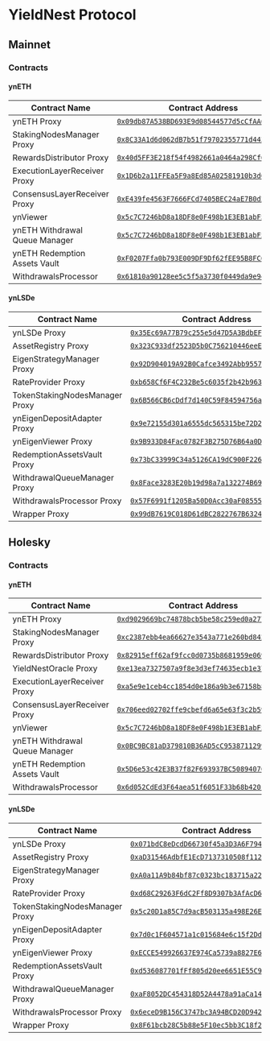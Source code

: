 # YieldNest Protocol

## Mainnet

### Contracts

#### ynETH

| Contract Name | Contract Address |
|----------------------------|-------------------------------------------|
| ynETH Proxy | [`0x09db87A538BD693E9d08544577d5cCfAA6373A48`](https://etherscan.io/address/0x09db87A538BD693E9d08544577d5cCfAA6373A48) |
| StakingNodesManager Proxy | [`0x8C33A1d6d062dB7b51f79702355771d44359cD7d`](https://etherscan.io/address/0x8C33A1d6d062dB7b51f79702355771d44359cD7d) |
| RewardsDistributor Proxy | [`0x40d5FF3E218f54f4982661a0464a298Cf6652351`](https://etherscan.io/address/0x40d5FF3E218f54f4982661a0464a298Cf6652351) |
| ExecutionLayerReceiver Proxy | [`0x1D6b2a11FFEa5F9a8Ed85A02581910b3d695C12b`](https://etherscan.io/address/0x1D6b2a11FFEa5F9a8Ed85A02581910b3d695C12b) |
| ConsensusLayerReceiver Proxy | [`0xE439fe4563F7666FCd7405BEC24aE7B0d226536e`](https://etherscan.io/address/0xE439fe4563F7666FCd7405BEC24aE7B0d226536e) |
| ynViewer | [`0x5c7C7246bD8a18DF8e0F498b1E3EB1abF5D3118E`](https://etherscan.io/address/0xF0207Ffa0b793E009DF9Df62fEE95B8FC6c93EcF) |
| ynETH Withdrawal Queue Manager | [`0x5c7C7246bD8a18DF8e0F498b1E3EB1abF5D3118E`](https://etherscan.io/address/0x0BC9BC81aD379810B36AD5cC95387112990AA67b) |
| ynETH Redemption Assets Vault | [`0xF0207Ffa0b793E009DF9Df62fEE95B8FC6c93EcF`](https://etherscan.io/address/0x5D6e53c42E3B37f82F693937BC508940769c5caf) |
| WithdrawalsProcessor | [`0x61810a90128ee5c5f5a3730f0449da9e9480f888`](https://etherscan.io/address/0x6d052CdEd3F64aea51f6051F33b68b42016C5FbA) |

#### ynLSDe

| Contract Name | Contract Address |
|----------------------------|-------------------------------------------|
| ynLSDe Proxy | [`0x35Ec69A77B79c255e5d47D5A3BdbEFEfE342630c`](https://etherscan.io/address/0x35Ec69A77B79c255e5d47D5A3BdbEFEfE342630c) |
| AssetRegistry Proxy | [`0x323C933df2523D5b0C756210446eeE0fB84270fd`](https://etherscan.io/address/0x323C933df2523D5b0C756210446eeE0fB84270fd) |
| EigenStrategyManager Proxy | [`0x92D904019A92B0Cafce3492Abb95577C285A68fC`](https://etherscan.io/address/0x92D904019A92B0Cafce3492Abb95577C285A68fC) |
| RateProvider Proxy | [`0xb658Cf6F4C232Be5c6035f2b42b96393089F20D9`](https://etherscan.io/address/0xb658Cf6F4C232Be5c6035f2b42b96393089F20D9) |
| TokenStakingNodesManager Proxy | [`0x6B566CB6cDdf7d140C59F84594756a151030a0C3`](https://etherscan.io/address/0x6B566CB6cDdf7d140C59F84594756a151030a0C3) |
| ynEigenDepositAdapter Proxy | [`0x9e72155d301a6555dc565315be72D295c76753c0`](https://etherscan.io/address/0x9e72155d301a6555dc565315be72D295c76753c0) |
| ynEigenViewer Proxy | [`0x9B933D84Fac0782F3B275D76B64a0DBf6FBEf28F`](https://etherscan.io/address/0x9B933D84Fac0782F3B275D76B64a0DBf6FBEf28F) |
| RedemptionAssetsVault Proxy | [`0x73bC33999C34a5126CA19dC900F22690C288D55e`](https://etherscan.io/address/0x73bC33999C34a5126CA19dC900F22690C288D55e) |
| WithdrawalQueueManager Proxy | [`0x8Face3283E20b19d98a7a132274B69C1304D60b4`](https://etherscan.io/address/0x8Face3283E20b19d98a7a132274B69C1304D60b4) |
| WithdrawalsProcessor Proxy | [`0x57F6991f1205Ba50D0Acc30aF08555721Dc4A117`](https://etherscan.io/address/0x57F6991f1205Ba50D0Acc30aF08555721Dc4A117) |
| Wrapper Proxy | [`0x99dB7619C018D61dBC2822767B63240d311d6992`](https://etherscan.io/address/0x99dB7619C018D61dBC2822767B63240d311d6992) |


## Holesky

### Contracts


#### ynETH

| Contract Name | Contract Address |
|----------------------------|-------------------------------------------|
| ynETH Proxy | [`0xd9029669bc74878bcb5be58c259ed0a277c5c16e`](https://holesky.etherscan.io/address/0xd9029669bc74878bcb5be58c259ed0a277c5c16e) |
| StakingNodesManager Proxy | [`0xc2387ebb4ea66627e3543a771e260bd84218d6a1`](https://holesky.etherscan.io/address/0xc2387ebb4ea66627e3543a771e260bd84218d6a1) |
| RewardsDistributor Proxy | [`0x82915eff62af9fcc0d0735b8681959e069e3f2d8`](https://holesky.etherscan.io/address/0x82915eff62af9fcc0d0735b8681959e069e3f2d8) |
| YieldNestOracle Proxy | [`0xe13ea7327507a9f8e3d3ef74635ecb1e375ed98c`](https://holesky.etherscan.io/address/0xe13ea7327507a9f8e3d3ef74635ecb1e375ed98c) |
| ExecutionLayerReceiver Proxy | [`0xa5e9e1ceb4cc1854d0e186a9b3e67158b84ad072`](https://holesky.etherscan.io/address/0xa5e9e1ceb4cc1854d0e186a9b3e67158b84ad072) |
| ConsensusLayerReceiver Proxy | [`0x706eed02702ffe9cbefd6a65e63f3c2b59b7ef2d`](https://holesky.etherscan.io/address/0x706eed02702ffe9cbefd6a65e63f3c2b59b7ef2d) |
| ynViewer | [`0x5c7C7246bD8a18DF8e0F498b1E3EB1abF5D3118E`](https://holesky.etherscan.io/address/0x61810a90128ee5c5f5a3730f0449da9e9480f888) |
| ynETH Withdrawal Queue Manager | [`0x0BC9BC81aD379810B36AD5cC95387112990AA67b`](https://holesky.etherscan.io/address/0x141aAb320857145fB42240C979b800f48CE5B678) |
| ynETH Redemption Assets Vault | [`0x5D6e53c42E3B37f82F693937BC508940769c5caf`](https://holesky.etherscan.io/address/0x3a2DD2f0f5A20768110a52fC4f091AB9d8631b58) |
| WithdrawalsProcessor | [`0x6d052CdEd3F64aea51f6051F33b68b42016C5FbA`](https://holesky.etherscan.io/address/0x48E3FdCE3E2d5A3Fa34bdEd9eb9dEeBB48217ba3) |


#### ynLSDe

| Contract Name | Contract Address |
|----------------------------|-------------------------------------------|
| ynLSDe Proxy | [`0x071bdC8eDcdD66730f45a3D3A6F794FAA37C75ED`](https://holesky.etherscan.io/address/0x071bdC8eDcdD66730f45a3D3A6F794FAA37C75ED) |
| AssetRegistry Proxy | [`0xaD31546AdbfE1EcD7137310508f112039a35b6F7`](https://holesky.etherscan.io/address/0xaD31546AdbfE1EcD7137310508f112039a35b6F7) |
| EigenStrategyManager Proxy | [`0xA0a11A9b84bf87c0323bc183715a22eC7881B7FC`](https://holesky.etherscan.io/address/0xA0a11A9b84bf87c0323bc183715a22eC7881B7FC) |
| RateProvider Proxy | [`0xd68C29263F6dC2Ff8D9307b3AfAcD6D6fDeFbB3A`](https://holesky.etherscan.io/address/0xd68C29263F6dC2Ff8D9307b3AfAcD6D6fDeFbB3A) |
| TokenStakingNodesManager Proxy | [`0x5c20D1a85C7d9acB503135a498E26Eb55d806552`](https://holesky.etherscan.io/address/0x5c20D1a85C7d9acB503135a498E26Eb55d806552) |
| ynEigenDepositAdapter Proxy | [`0x7d0c1F604571a1c015684e6c15f2DdEc432C5e74`](https://holesky.etherscan.io/address/0x7d0c1F604571a1c015684e6c15f2DdEc432C5e74) |
| ynEigenViewer Proxy | [`0xECCE549926637E974Ca5739a8827E612682415E7`](https://holesky.etherscan.io/address/0xECCE549926637E974Ca5739a8827E612682415E7) |
| RedemptionAssetsVault Proxy | [`0xd536087701fFf805d20ee6651E55C90D645fD1a3`](https://holesky.etherscan.io/address/0xd536087701fFf805d20ee6651E55C90D645fD1a3) |
| WithdrawalQueueManager Proxy | [`0xaF8052DC454318D52A4478a91aCa14305590389f`](https://holesky.etherscan.io/address/0xaF8052DC454318D52A4478a91aCa14305590389f) |
| WithdrawalsProcessor Proxy | [`0x6eceD9B156C3747bc3A94BCD20D94265d904842e`](https://holesky.etherscan.io/address/0x6eceD9B156C3747bc3A94BCD20D94265d904842e) |
| Wrapper Proxy | [`0x8F61bcb28C5b88e5F10ec5bb3C18f231D763A309`](https://holesky.etherscan.io/address/0x8F61bcb28C5b88e5F10ec5bb3C18f231D763A309) |
